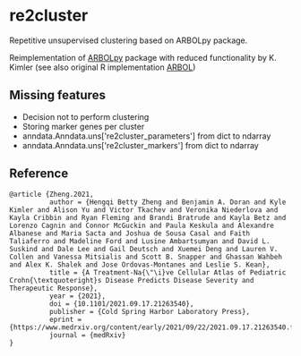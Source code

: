# re2cluster
Repetitive unsupervised clustering based on ARBOLpy package.


Reimplementation of [ARBOLpy](https://github.com/jo-m-lab/ARBOLpy.git) package with reduced functionality by K. Kimler (see also original R implementation [ARBOL](https://github.com/jo-m-lab/ARBOL.git))

## Missing features 

- Decision not to perform clustering
- Storing marker genes per cluster
- anndata.Anndata.uns['re2cluster_parameters'] from dict to ndarray 
- anndata.Anndata.uns['re2cluster_markers'] from dict to ndarray 



## Reference 
```{latex}
@article {Zheng.2021,
		  author = {Hengqi Betty Zheng and Benjamin A. Doran and Kyle Kimler and Alison Yu and Victor Tkachev and Veronika Niederlova and Kayla Cribbin and Ryan Fleming and Brandi Bratrude and Kayla Betz and Lorenzo Cagnin and Connor McGuckin and Paula Keskula and Alexandre Albanese and Maria Sacta and Joshua de Sousa Casal and Faith Taliaferro and Madeline Ford and Lusine Ambartsumyan and David L. Suskind and Dale Lee and Gail Deutsch and Xuemei Deng and Lauren V. Collen and Vanessa Mitsialis and Scott B. Snapper and Ghassan Wahbeh and Alex K. Shalek and Jose Ordovas-Montanes and Leslie S. Kean},
		  title = {A Treatment-Na{\"\i}ve Cellular Atlas of Pediatric Crohn{\textquoteright}s Disease Predicts Disease Severity and Therapeutic Response},
		  year = {2021},
		  doi = {10.1101/2021.09.17.21263540},
		  publisher = {Cold Spring Harbor Laboratory Press},
		  eprint = {https://www.medrxiv.org/content/early/2021/09/22/2021.09.17.21263540.full.pdf},
		  journal = {medRxiv}
}
``` 
